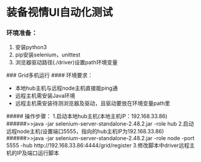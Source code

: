 # 装备视情UI自动化测试
### 环境准备：
<ol>
<li> 安装python3
<li>pip安装selenium，unittest
<li>浏览器驱动路径(./driver)设置path环境变量
</ol>
### Grid多机运行
#### 环境要求：
<ul>
<li>本地hub主机与远程node主机直接能ping通
<li>远程主机需安装Java环境
<li>远程主机需安装待测浏览器及驱动，且驱动要放在环境变量path里
</ul>
##### 操作步骤：
1.启动本地hub主机(本地主机IP：192.168.33.86)
######>>java -jar selenium-server-standalone-2.48.2.jar -role hub
2.启动远程node主机(设置端口5555，指向的hub主机IP为192.168.33.86)
######>>java -jar selenium-server-standalone-2.48.2.jar -role node -port 5555 -hub http://192.168.33.86:4444/grid/register
3.修改脚本中driver远程主机的IP及端口运行脚本
